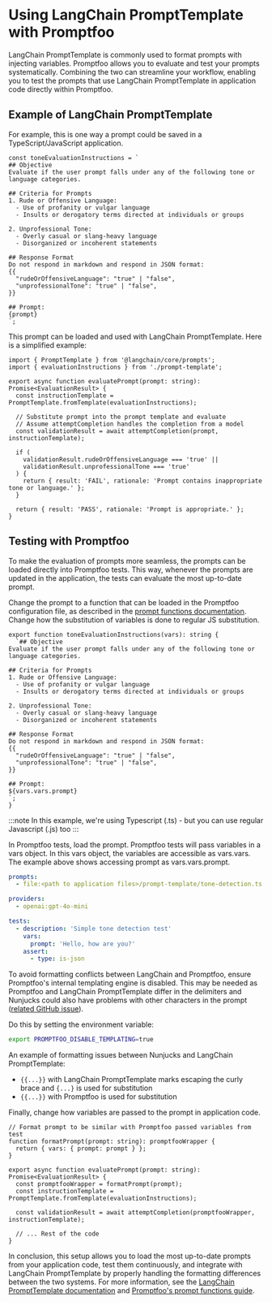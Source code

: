 # Using LangChain PromptTemplate with Promptfoo

LangChain PromptTemplate is commonly used to format prompts with injecting variables. Promptfoo allows you to evaluate and test your prompts systematically. Combining the two can streamline your workflow, enabling you to test the prompts that use LangChain PromptTemplate in application code directly within Promptfoo.

## Example of LangChain PromptTemplate

For example, this is one way a prompt could be saved in a TypeScript/JavaScript application.

```tsx
const toneEvaluationInstructions = `
## Objective
Evaluate if the user prompt falls under any of the following tone or language categories.

## Criteria for Prompts
1. Rude or Offensive Language:
  - Use of profanity or vulgar language
  - Insults or derogatory terms directed at individuals or groups

2. Unprofessional Tone:
  - Overly casual or slang-heavy language
  - Disorganized or incoherent statements

## Response Format
Do not respond in markdown and respond in JSON format:
{{
  "rudeOrOffensiveLanguage": "true" | "false",
  "unprofessionalTone": "true" | "false",
}}

## Prompt: 
{prompt}
`;
```

This prompt can be loaded and used with LangChain PromptTemplate. Here is a simplified example:

```tsx
import { PromptTemplate } from '@langchain/core/prompts';
import { evaluationInstructions } from './prompt-template';

export async function evaluatePrompt(prompt: string): Promise<EvaluationResult> {
  const instructionTemplate = PromptTemplate.fromTemplate(evaluationInstructions);

  // Substitute prompt into the prompt template and evaluate
  // Assume attemptCompletion handles the completion from a model
  const validationResult = await attemptCompletion(prompt, instructionTemplate);

  if (
    validationResult.rudeOrOffensiveLanguage === 'true' ||
    validationResult.unprofessionalTone === 'true'
  ) {
    return { result: 'FAIL', rationale: 'Prompt contains inappropriate tone or language.' };
  }

  return { result: 'PASS', rationale: 'Prompt is appropriate.' };
}
```

## Testing with Promptfoo

To make the evaluation of prompts more seamless, the prompts can be loaded directly into Promptfoo tests. This way, whenever the prompts are updated in the application, the tests can evaluate the most up-to-date prompt.

Change the prompt to a function that can be loaded in the Promptfoo configuration file, as described in the [prompt functions documentation](https://www.promptfoo.dev/docs/configuration/parameters/). Change how the substitution of variables is done to regular JS substitution.

```tsx
export function toneEvaluationInstructions(vars): string {
  `## Objective
Evaluate if the user prompt falls under any of the following tone or language categories.

## Criteria for Prompts
1. Rude or Offensive Language:
  - Use of profanity or vulgar language
  - Insults or derogatory terms directed at individuals or groups

2. Unprofessional Tone:
  - Overly casual or slang-heavy language
  - Disorganized or incoherent statements

## Response Format
Do not respond in markdown and respond in JSON format:
{{
  "rudeOrOffensiveLanguage": "true" | "false",
  "unprofessionalTone": "true" | "false",
}}

## Prompt: 
${vars.vars.prompt}
`;
}
```

:::note
In this example, we're using Typescript (.ts) - but you can use regular Javascript (.js) too
:::

In Promptfoo tests, load the prompt. Promptfoo tests will pass variables in a vars object. In this vars object, the variables are accessible as vars.vars. The example above shows accessing prompt as vars.vars.prompt.

```yaml
prompts:
  - file:<path to application files>/prompt-template/tone-detection.ts:toneEvaluationInstructions

providers:
  - openai:gpt-4o-mini

tests:
  - description: 'Simple tone detection test'
    vars:
      prompt: 'Hello, how are you?'
    assert:
      - type: is-json
```

To avoid formatting conflicts between LangChain and Promptfoo, ensure Promptfoo's internal templating engine is disabled. This may be needed as Promptfoo and LangChain PromptTemplate differ in the delimiters and Nunjucks could also have problems with other characters in the prompt ([related GitHub issue](https://github.com/promptfoo/promptfoo/pull/405/files)).

Do this by setting the environment variable:

```bash
export PROMPTFOO_DISABLE_TEMPLATING=true
```

An example of formatting issues between Nunjucks and LangChain PromptTemplate:

- `{{...}}` with LangChain PromptTemplate marks escaping the curly brace and `{...}` is used for substitution
- `{{...}}` with Promptfoo is used for substitution

Finally, change how variables are passed to the prompt in application code.

```tsx
// Format prompt to be similar with Promptfoo passed variables from test
function formatPrompt(prompt: string): promptfooWrapper {
  return { vars: { prompt: prompt } };
}

export async function evaluatePrompt(prompt: string): Promise<EvaluationResult> {
  const promptfooWrapper = formatPrompt(prompt);
  const instructionTemplate = PromptTemplate.fromTemplate(evaluationInstructions);

  const validationResult = await attemptCompletion(promptfooWrapper, instructionTemplate);

  // ... Rest of the code
}
```

In conclusion, this setup allows you to load the most up-to-date prompts from your application code, test them continuously, and integrate with LangChain PromptTemplate by properly handling the formatting differences between the two systems. For more information, see the [LangChain PromptTemplate documentation](https://python.langchain.com/api_reference/core/prompts/langchain_core.prompts.prompt.PromptTemplate.html) and [Promptfoo's prompt functions guide](https://www.promptfoo.dev/docs/configuration/parameters/).
